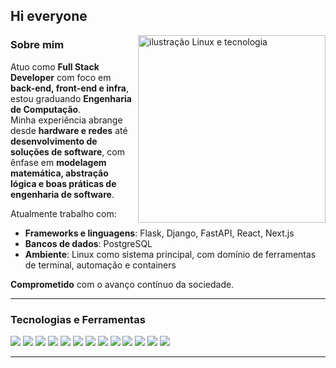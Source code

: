 ## Hi everyone

<img src="https://cdn-icons-png.flaticon.com/512/518/518713.png" 
     alt="ilustração Linux e tecnologia" 
     width="300px" 
     align="right"/>

### Sobre mim
Atuo como **Full Stack Developer** com foco em **back-end, front-end e infra**, estou graduando **Engenharia de Computação**.  
Minha experiência abrange desde **hardware e redes** até **desenvolvimento de soluções de software**, com ênfase em **modelagem matemática, abstração lógica e boas práticas de engenharia de software**.  

Atualmente trabalho com:
- **Frameworks e linguagens**: Flask, Django, FastAPI, React, Next.js  
- **Bancos de dados**: PostgreSQL 
- **Ambiente**: Linux como sistema principal, com domínio de ferramentas de terminal, automação e containers  

**Comprometido** com o avanço contínuo da sociedade.

---

### Tecnologias e Ferramentas
<div>
  <img src="https://img.shields.io/badge/Linux-FCC624?style=for-the-badge&logo=linux&logoColor=black"/>
  <img src="https://img.shields.io/badge/Python-3776AB?style=for-the-badge&logo=python&logoColor=white"/>
  <img src="https://img.shields.io/badge/Flask-000000?style=for-the-badge&logo=flask&logoColor=white"/>
  <img src="https://img.shields.io/badge/Django-092E20?style=for-the-badge&logo=django&logoColor=white"/>
  <img src="https://img.shields.io/badge/FastAPI-009688?style=for-the-badge&logo=fastapi&logoColor=white"/>
  <img src="https://img.shields.io/badge/PostgreSQL-316192?style=for-the-badge&logo=postgresql&logoColor=white"/>
  <img src="https://img.shields.io/badge/React-20232A?style=for-the-badge&logo=react&logoColor=61DAFB"/>
  <img src="https://img.shields.io/badge/Next.js-000000?style=for-the-badge&logo=nextdotjs&logoColor=white"/>
  <img src="https://img.shields.io/badge/TensorFlow-FF6F00?style=for-the-badge&logo=tensorflow&logoColor=white"/>
  <img src="https://img.shields.io/badge/Bootstrap-7952B3?style=for-the-badge&logo=bootstrap&logoColor=white"/>
  <img src="https://img.shields.io/badge/HTML5-E34F26?style=for-the-badge&logo=html5&logoColor=white"/>
  <img src="https://img.shields.io/badge/CSS3-1572B6?style=for-the-badge&logo=css3&logoColor=white"/>
  <img src="https://img.shields.io/badge/Git-F05032?style=for-the-badge&logo=git&logoColor=white"/>
</div>

---
